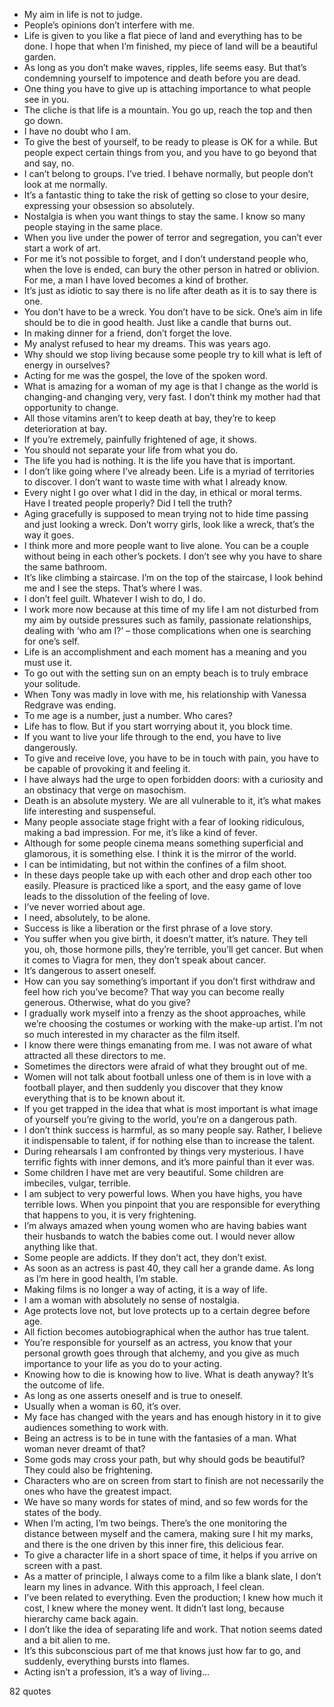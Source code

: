  - My aim in life is not to judge.
 - People’s opinions don’t interfere with me.
 - Life is given to you like a flat piece of land and everything has to be done. I hope that when I’m finished, my piece of land will be a beautiful garden.
 - As long as you don’t make waves, ripples, life seems easy. But that’s condemning yourself to impotence and death before you are dead.
 - One thing you have to give up is attaching importance to what people see in you.
 - The cliche is that life is a mountain. You go up, reach the top and then go down.
 - I have no doubt who I am.
 - To give the best of yourself, to be ready to please is OK for a while. But people expect certain things from you, and you have to go beyond that and say, no.
 - I can’t belong to groups. I’ve tried. I behave normally, but people don’t look at me normally.
 - It’s a fantastic thing to take the risk of getting so close to your desire, expressing your obsession so absolutely.
 - Nostalgia is when you want things to stay the same. I know so many people staying in the same place.
 - When you live under the power of terror and segregation, you can’t ever start a work of art.
 - For me it’s not possible to forget, and I don’t understand people who, when the love is ended, can bury the other person in hatred or oblivion. For me, a man I have loved becomes a kind of brother.
 - It’s just as idiotic to say there is no life after death as it is to say there is one.
 - You don’t have to be a wreck. You don’t have to be sick. One’s aim in life should be to die in good health. Just like a candle that burns out.
 - In making dinner for a friend, don’t forget the love.
 - My analyst refused to hear my dreams. This was years ago.
 - Why should we stop living because some people try to kill what is left of energy in ourselves?
 - Acting for me was the gospel, the love of the spoken word.
 - What is amazing for a woman of my age is that I change as the world is changing-and changing very, very fast. I don’t think my mother had that opportunity to change.
 - All those vitamins aren’t to keep death at bay, they’re to keep deterioration at bay.
 - If you’re extremely, painfully frightened of age, it shows.
 - You should not separate your life from what you do.
 - The life you had is nothing. It is the life you have that is important.
 - I don’t like going where I’ve already been. Life is a myriad of territories to discover. I don’t want to waste time with what I already know.
 - Every night I go over what I did in the day, in ethical or moral terms. Have I treated people properly? Did I tell the truth?
 - Aging gracefully is supposed to mean trying not to hide time passing and just looking a wreck. Don’t worry girls, look like a wreck, that’s the way it goes.
 - I think more and more people want to live alone. You can be a couple without being in each other’s pockets. I don’t see why you have to share the same bathroom.
 - It’s like climbing a staircase. I’m on the top of the staircase, I look behind me and I see the steps. That’s where I was.
 - I don’t feel guilt. Whatever I wish to do, I do.
 - I work more now because at this time of my life I am not disturbed from my aim by outside pressures such as family, passionate relationships, dealing with ‘who am I?’ – those complications when one is searching for one’s self.
 - Life is an accomplishment and each moment has a meaning and you must use it.
 - To go out with the setting sun on an empty beach is to truly embrace your solitude.
 - When Tony was madly in love with me, his relationship with Vanessa Redgrave was ending.
 - To me age is a number, just a number. Who cares?
 - Life has to flow. But if you start worrying about it, you block time.
 - If you want to live your life through to the end, you have to live dangerously.
 - To give and receive love, you have to be in touch with pain, you have to be capable of provoking it and feeling it.
 - I have always had the urge to open forbidden doors: with a curiosity and an obstinacy that verge on masochism.
 - Death is an absolute mystery. We are all vulnerable to it, it’s what makes life interesting and suspenseful.
 - Many people associate stage fright with a fear of looking ridiculous, making a bad impression. For me, it’s like a kind of fever.
 - Although for some people cinema means something superficial and glamorous, it is something else. I think it is the mirror of the world.
 - I can be intimidating, but not within the confines of a film shoot.
 - In these days people take up with each other and drop each other too easily. Pleasure is practiced like a sport, and the easy game of love leads to the dissolution of the feeling of love.
 - I’ve never worried about age.
 - I need, absolutely, to be alone.
 - Success is like a liberation or the first phrase of a love story.
 - You suffer when you give birth, it doesn’t matter, it’s nature. They tell you, oh, those hormone pills, they’re terrible, you’ll get cancer. But when it comes to Viagra for men, they don’t speak about cancer.
 - It’s dangerous to assert oneself.
 - How can you say something’s important if you don’t first withdraw and feel how rich you’ve become? That way you can become really generous. Otherwise, what do you give?
 - I gradually work myself into a frenzy as the shoot approaches, while we’re choosing the costumes or working with the make-up artist. I’m not so much interested in my character as the film itself.
 - I know there were things emanating from me. I was not aware of what attracted all these directors to me.
 - Sometimes the directors were afraid of what they brought out of me.
 - Women will not talk about football unless one of them is in love with a football player, and then suddenly you discover that they know everything that is to be known about it.
 - If you get trapped in the idea that what is most important is what image of yourself you’re giving to the world, you’re on a dangerous path.
 - I don’t think success is harmful, as so many people say. Rather, I believe it indispensable to talent, if for nothing else than to increase the talent.
 - During rehearsals I am confronted by things very mysterious. I have terrific fights with inner demons, and it’s more painful than it ever was.
 - Some children I have met are very beautiful. Some children are imbeciles, vulgar, terrible.
 - I am subject to very powerful lows. When you have highs, you have terrible lows. When you pinpoint that you are responsible for everything that happens to you, it is very frightening.
 - I’m always amazed when young women who are having babies want their husbands to watch the babies come out. I would never allow anything like that.
 - Some people are addicts. If they don’t act, they don’t exist.
 - As soon as an actress is past 40, they call her a grande dame. As long as I’m here in good health, I’m stable.
 - Making films is no longer a way of acting, it is a way of life.
 - I am a woman with absolutely no sense of nostalgia.
 - Age protects love not, but love protects up to a certain degree before age.
 - All fiction becomes autobiographical when the author has true talent.
 - You’re responsible for yourself as an actress, you know that your personal growth goes through that alchemy, and you give as much importance to your life as you do to your acting.
 - Knowing how to die is knowing how to live. What is death anyway? It’s the outcome of life.
 - As long as one asserts oneself and is true to oneself.
 - Usually when a woman is 60, it’s over.
 - My face has changed with the years and has enough history in it to give audiences something to work with.
 - Being an actress is to be in tune with the fantasies of a man. What woman never dreamt of that?
 - Some gods may cross your path, but why should gods be beautiful? They could also be frightening.
 - Characters who are on screen from start to finish are not necessarily the ones who have the greatest impact.
 - We have so many words for states of mind, and so few words for the states of the body.
 - When I’m acting, I’m two beings. There’s the one monitoring the distance between myself and the camera, making sure I hit my marks, and there is the one driven by this inner fire, this delicious fear.
 - To give a character life in a short space of time, it helps if you arrive on screen with a past.
 - As a matter of principle, I always come to a film like a blank slate, I don’t learn my lines in advance. With this approach, I feel clean.
 - I’ve been related to everything. Even the production; I knew how much it cost, I knew where the money went. It didn’t last long, because hierarchy came back again.
 - I don’t like the idea of separating life and work. That notion seems dated and a bit alien to me.
 - It’s this subconscious part of me that knows just how far to go, and suddenly, everything bursts into flames.
 - Acting isn’t a profession, it’s a way of living...

82 quotes
